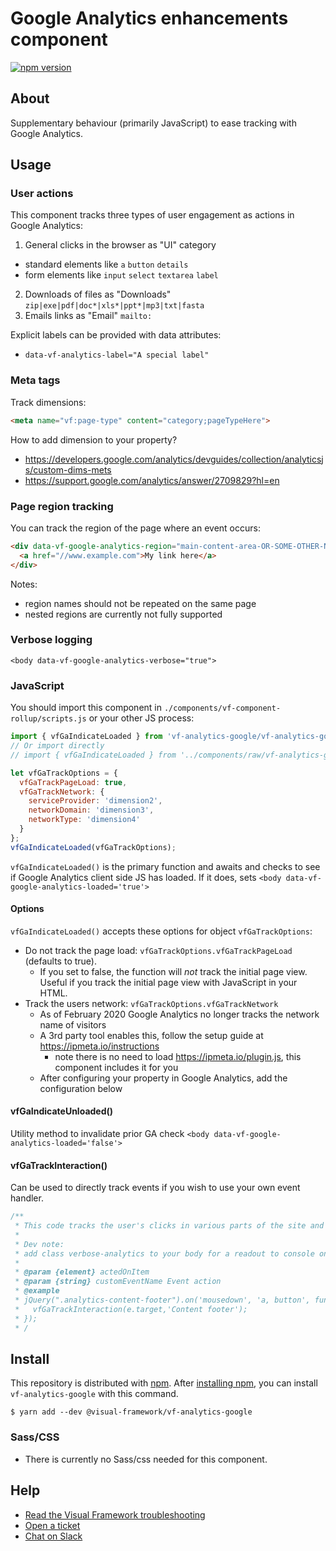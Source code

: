 # Google Analytics enhancements component

[![npm version](https://badge.fury.io/js/%40visual-framework%2Fvf-analytics-google.svg)](https://badge.fury.io/js/%40visual-framework%2Fvf-analytics-google)

## About

Supplementary behaviour (primarily JavaScript) to ease tracking with Google Analytics.

## Usage

### User actions

This component tracks three types of user engagement as actions in Google Analytics:

1. General clicks in the browser as "UI" category
  - standard elements like `a` `button` `details`
  - form elements like `input` `select` `textarea` `label`
2. Downloads of files as "Downloads" `zip|exe|pdf|doc*|xls*|ppt*|mp3|txt|fasta`
3. Emails links as "Email" `mailto:`

Explicit labels can be provided with data attributes:

- `data-vf-analytics-label="A special label"`

### Meta tags

Track dimensions:

```html
<meta name="vf:page-type" content="category;pageTypeHere">
```

How to add dimension to your property?

- https://developers.google.com/analytics/devguides/collection/analyticsjs/custom-dims-mets
- https://support.google.com/analytics/answer/2709829?hl=en

### Page region tracking

You can track the region of the page where an event occurs:

```html
<div data-vf-google-analytics-region="main-content-area-OR-SOME-OTHER-NAME">
  <a href="//www.example.com">My link here</a>
</div>
```

Notes:
- region names should not be repeated on the same page
- nested regions are currently not fully supported

### Verbose logging

`<body data-vf-google-analytics-verbose="true">`

### JavaScript

You should import this component in `./components/vf-component-rollup/scripts.js` or your other JS process:

```js
import { vfGaIndicateLoaded } from 'vf-analytics-google/vf-analytics-google';
// Or import directly
// import { vfGaIndicateLoaded } from '../components/raw/vf-analytics-google/vf-analytics-google.js';

let vfGaTrackOptions = {
  vfGaTrackPageLoad: true,
  vfGaTrackNetwork: {
    serviceProvider: 'dimension2',
    networkDomain: 'dimension3',
    networkType: 'dimension4'
  }
};
vfGaIndicateLoaded(vfGaTrackOptions);
```

`vfGaIndicateLoaded()` is the primary function and awaits and checks to see if Google Analytics client side JS has loaded. If it does, sets `<body data-vf-google-analytics-loaded='true'>`

#### Options

`vfGaIndicateLoaded()` accepts these options for object `vfGaTrackOptions`:

- Do not track the page load: `vfGaTrackOptions.vfGaTrackPageLoad` (defaults to true).
  - If you set to false, the function will _not_ track the initial page view. Useful if you track the initial page view with JavaScript in your HTML.
- Track the users network: `vfGaTrackOptions.vfGaTrackNetwork`
  - As of February 2020 Google Analytics no longer tracks the network name of visitors
  - A 3rd party tool enables this, follow the setup guide at https://ipmeta.io/instructions
    - note there is no need to load https://ipmeta.io/plugin.js, this component includes it for you
  - After configuring your property in Google Analytics, add the configuration below

#### vfGaIndicateUnloaded()

Utility method to invalidate prior GA check `<body data-vf-google-analytics-loaded='false'>`

#### vfGaTrackInteraction()

Can be used to directly track events if you wish to use your own event handler.

```js
/**
 * This code tracks the user's clicks in various parts of the site and logs them as GA events.
 *
 * Dev note:
 * add class verbose-analytics to your body for a readout to console on clicks.
 *
 * @param {element} actedOnItem
 * @param {string} customEventName Event action
 * @example
 * jQuery(".analytics-content-footer").on('mousedown', 'a, button', function(e) {
 *   vfGaTrackInteraction(e.target,'Content footer');
 * });
 * /
```

## Install

This repository is distributed with [npm](https://www.npmjs.com/). After [installing npm](https://nodejs.org/), you can install `vf-analytics-google` with this command.

```
$ yarn add --dev @visual-framework/vf-analytics-google
```

### Sass/CSS

- There is currently no Sass/css needed for this component.

## Help

- [Read the Visual Framework troubleshooting](https://visual-framework.github.io/vf-welcome/troubleshooting/)
- [Open a ticket](https://github.com/visual-framework/vf-core/issues)
- [Chat on Slack](https://join.slack.com/t/visual-framework/shared_invite/enQtNDAxNzY0NDg4NTY0LWFhMjEwNGY3ZTk3NWYxNWVjOWQ1ZWE4YjViZmY1YjBkMDQxMTNlNjQ0N2ZiMTQ1ZTZiMGM4NjU5Y2E0MjM3ZGQ)

